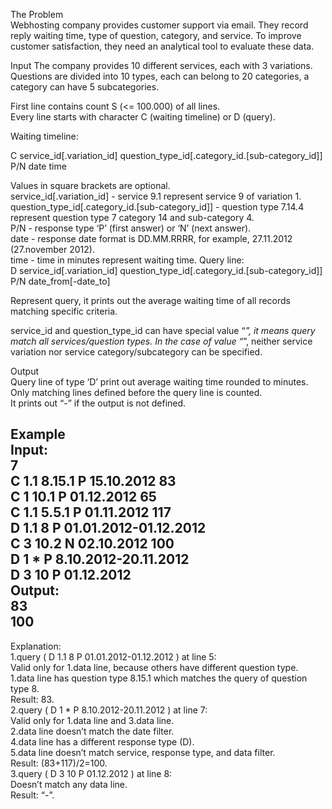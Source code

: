The Problem  
Webhosting company provides customer support via email. They record reply waiting time, type of question, category, and service. To improve customer satisfaction, they need an analytical tool to evaluate these data.

Input
The company provides 10 different services, each with 3 variations. Questions are divided into 10 types, each can belong to 20 categories, a category can have 5 subcategories.

First line contains count S (<= 100.000) of all lines.  
Every line starts with character C (waiting timeline) or D (query).

Waiting timeline:

C service_id[.variation_id] question_type_id[.category_id.[sub-category_id]] P/N date time

Values in square brackets are optional.  
service_id[.variation_id] - service 9.1 represent service 9 of variation 1.  
question_type_id[.category_id.[sub-category_id]] - question type 7.14.4 represent question type 7 category 14 and sub-category 4.  
P/N - response type ‘P’ (first answer) or ‘N’ (next answer).  
date - response date format is DD.MM.RRRR, for example, 27.11.2012 (27.november 2012).  
time - time in minutes represent waiting time.
Query line:  
D service_id[.variation_id] question_type_id[.category_id.[sub-category_id]] P/N date_from[-date_to]

Represent query, it prints out the average waiting time of all records matching specific criteria.

service_id and question_type_id can have special value “*”, it means query match all services/question types. In the case of value “*”, neither service variation nor service category/subcategory can be specified.

Output  
Query line of type ‘D’ print out average waiting time rounded to minutes.  
Only matching lines defined before the query line is counted.  
It prints out “-” if the output is not defined.  

Example  
Input:  
7  
C 1.1 8.15.1 P 15.10.2012 83  
C 1 10.1 P 01.12.2012 65  
C 1.1 5.5.1 P 01.11.2012 117  
D 1.1 8 P 01.01.2012-01.12.2012  
C 3 10.2 N 02.10.2012 100  
D 1 * P 8.10.2012-20.11.2012  
D 3 10 P 01.12.2012  
Output:  
83  
100  
-  

Explanation:  
1.query ( D 1.1 8 P 01.01.2012-01.12.2012 ) at line 5:  
Valid only for 1.data line, because others have different question type.  
1.data line has question type 8.15.1 which matches the query of question type 8.  
Result: 83.  
2.query ( D 1 * P 8.10.2012-20.11.2012 ) at line 7:  
Valid only for 1.data line and 3.data line.  
2.data line doesn’t match the date filter.  
4.data line has a different response type (D).  
5.data line doesn’t match service, response type, and data filter.  
Result: (83+117)/2=100.  
3.query ( D 3 10 P 01.12.2012 ) at line 8:  
Doesn’t match any data line.  
Result: “-”.  
